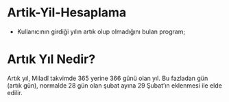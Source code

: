 # Artik-Yil-Hesaplama
- Kullanıcının girdiği yılın artık olup olmadığını bulan program;

# Artık Yıl Nedir?

Artık yıl, Miladî takvimde 365 yerine 366 günü olan yıl. Bu fazladan gün (artık gün), 
normalde 28 gün olan şubat ayına 29 Şubat’ın eklenmesi ile elde edilir.
